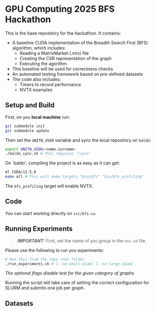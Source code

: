 # GPU Computing 2025 BFS Hackathon

This is the base repository for the hackathon. It contains:
* A baseline CUDA implementation of the Breadth Search First (BFS) algorithm, which includes:
    * Reading a MatrixMarket (.mtx) file
    * Creating the CSR representation of the graph
    * Executing the agorithm
* This baseline will be used for correctness checks
* An automated testing framework based on pre-defined datasets
* The code also includes:
    * Timers to record performance
    * NVTX examples

## Setup and Build

First, on you **local machine** run:

```bash
git submodule init
git submodule update
```

Then set the `UNITN_USER` variable and sync the local repository on `baldo`:

```bash
export UNITN_USER=<name.surname>
./baldo_sync.sh # This requires 'rsync'
```

On `baldo', compiling the project is as easy as it can get:

```bash
ml CUDA/12.5.0
make all # This will make targets "bin/bfs" "bin/bfs_profiling"
```

The `bfs_profiling` target will enable NVTX. 

## Code

You can start working directly on `src/bfs.cu`

## Running Experiments

> **_IMPORTANT:_** First, set the name of you group in the `env.sh` file.

Please use the following to run you experiments:

```bash
# Run this from the repo root folder 
./run_experiments.sh # [--no-small-diam] [--no-large-diam]
```

*The optional flags disable test for the given category of graphs*

Running the script will take care of setting the correct configuration for SLURM and submits one job per graph.

## Datasets

